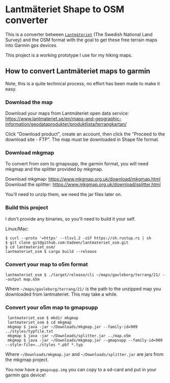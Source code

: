 # Lantmäteriet Shape to OSM converter

This is a converter between [`Lantmäteriet`] (The Swedish National Land Survey)
and the OSM format with the goal to get these free terrain maps into Garmin gps devices.

This project is a working prototype I use for my hiking maps.


## How to convert Lantmäteriet maps to garmin

Note, this is a quite technical process, no effort has been made to make it easy.


### Download the map
Download your maps from Lantmäteriet open data service:
https://www.lantmateriet.se/en/maps-and-geographic-information/geodataprodukter/produktlista/terrangkartan/

Click "Download product", create an account, then click the "Proceed to the download site - FTP". The map must be
downloaded in Shape file format.

### Download mkgmap
To convert from osm to gmapsupp, the garmin format, you will need mkgmap and the splitter provided by mkgmap.

Download mkgmap: https://www.mkgmap.org.uk/download/mkgmap.html
Download the splitter: https://www.mkgmap.org.uk/download/splitter.html

You'll need to unzip them, we need the jar files later on.

### Build this project
I don't provide any binaries, so you'll need to build it your self.

Linux/Mac:
```
$ curl --proto '=https' --tlsv1.2 -sSf https://sh.rustup.rs | sh
$ git clone git@github.com:Vadeen/lantmateriet_osm.git
$ cd lantmateriet_osm/
lantmateriet_osm $ cargo build --release
```

### Convert your map to o5m format
```
lantmateriet_osm $ ./target/release/cli ~/maps/gavleborg/terrang/21/ --output map.o5m
```
Where `~/maps/gavleborg/terrang/21/` is the path to the unzipped map you downloaded from lantmateriet.
This may take a while.

### Convert your o5m map to gmapsupp
```
 lantmateriet_osm $ mkdir mkgmap
 lantmateriet_osm $ cd mkgmap
 mkgmap $ java -jar ~/Downloads/mkgmap.jar --family-id=909 ../styles/typfile.txt
 mkgmap $ java -jar ~/Downloads/splitter.jar ../map.o5m
 mkgmap $ java -jar ~/Downloads/mkgmap.jar --gmapsupp --family-id=909 --style-file=../styles *.pbf *.typ
```
Where `~/Downloads/mkgmap.jar` and `~/Downloads/splitter.jar` are jars from the mkgmap project.

You now have a `gmapsupp.img` you can copy to a sd-card and put in your garmin gps device!

[`Lantmäteriet`]: https://en.wikipedia.org/wiki/Lantm%C3%A4teriet
